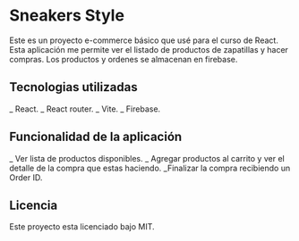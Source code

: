 # Sneakers Style

Este es un proyecto e-commerce básico que usé para el curso de React. Esta aplicación me permite ver el listado de productos de zapatillas y hacer compras. Los productos y ordenes se almacenan en firebase.

## Tecnologias utilizadas

_ React.
_ React router.
_ Vite.
_ Firebase.

## Funcionalidad de la aplicación

_ Ver lista de productos disponibles.
_ Agregar productos al carrito y ver el detalle de la compra que estas haciendo.
_Finalizar la compra recibiendo un Order ID.

## Licencia 

Este proyecto esta licenciado bajo MIT.
